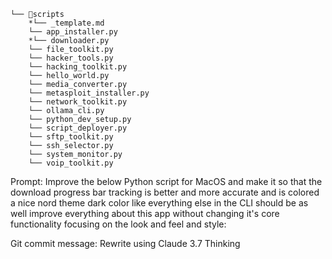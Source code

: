 ```
└── 📁scripts
    *└── _template.md
    └── app_installer.py
    *└── downloader.py
    └── file_toolkit.py
    └── hacker_tools.py
    └── hacking_toolkit.py
    └── hello_world.py
    └── media_converter.py
    └── metasploit_installer.py
    └── network_toolkit.py
    └── ollama_cli.py
    └── python_dev_setup.py
    └── script_deployer.py
    └── sftp_toolkit.py
    └── ssh_selector.py
    └── system_monitor.py
    └── voip_toolkit.py
```

Prompt:
Improve the below Python script for MacOS and make it so that the download progress bar tracking is better and more accurate and is colored a nice nord theme dark color like everything else in the CLI should be as well improve everything about this app without changing it's core functionality focusing on the look and feel and style:

Git commit message:
Rewrite using Claude 3.7 Thinking
